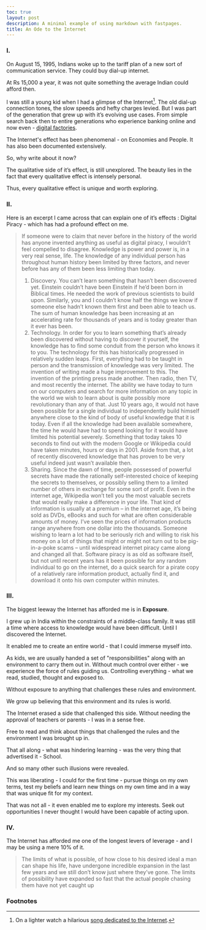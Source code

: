 ```yaml
---
toc: true
layout: post
description: A minimal example of using markdown with fastpages.
title: An Ode to the Internet
---
```


### I. 

On August 15, 1995, Indians woke up to the tariff plan of a new sort of communication service. They could buy dial-up internet.

At Rs 15,000 a year, it was not quite something the average Indian could afford then.

I was still a young kid when I had a glimpse of the Internet[^1]. The old dial-up connection tones, the slow speeds and hefty charges levied.  But I was part of the generation that grew up with it’s evolving use cases. From simple search back then to entire generations who experience banking online and now even - [digital factories](https://minto.ai/digital-transformation-series-what-are-we-learning-from-our-ongoing-deployments/).

The Internet's effect has been phenomenal - on Economies and People. It has also been documented extensively.

So, why write about it now?

The qualitative side of it’s effect, is still unexplored. The beauty lies in the fact that every qualitative effect is intensely personal.

Thus, every qualitative effect is unique and worth exploring.

### II. 

Here is an excerpt I came across that can explain one of it’s effects : Digital Piracy - which has had a profound effect on me.
> If someone were to claim that never before in the history of the world has anyone invented anything as useful as digital piracy, I wouldn’t feel compelled to disagree. Knowledge is power and power is, in a very real sense, life. The knowledge of any individual person has throughout human history been limited by three factors, and never before has any of them been less limiting than today. 
> 1. Discovery. You can’t learn something that hasn’t been discovered yet. Einstein couldn’t have been Einstein if he’d been born in Biblical times. He needed the work of previous scientists to build upon. Similarly, you and I couldn’t know half the things we know if someone else hadn’t known them first and been able to teach us. The sum of human knowledge has been increasing at an accelerating rate for thousands of years and is today greater than it ever has been.
> 2. Technology. In order for you to learn something that’s already been discovered without having to discover it yourself, the knowledge has to find some conduit from the person who knows it to you. The technology for this has historically progressed in relatively sudden leaps. First, everything had to be taught in person and the transmission of knowledge was very limited. The invention of writing made a huge improvement to this. The invention of the printing press made another. Then radio, then TV, and most recently the internet. The ability we have today to turn on our computers and search for more information on any topic in the world we wish to learn about is quite possibly more revolutionary than any of that. Just 10 years ago, it would not have been possible for a single individual to independently build himself anywhere close to the kind of body of useful knowledge that it is today. Even if all the knowledge had been available somewhere, the time he would have had to spend looking for it would have limited his potential severely. Something that today takes 10 seconds to find out with the modern Google or Wikipedia could have taken minutes, hours or days in 2001. Aside from that, a lot of recently discovered knowledge that has proven to be very useful indeed just wasn’t available then. 
> 3. Sharing. Since the dawn of time, people possessed of powerful secrets have made the rationally self-interested choice of keeping the secrets to themselves, or possibly selling them to a limited number of others in exchange for some sort of profit. Even in the internet age, Wikipedia won’t tell you the most valuable secrets that would really make a difference in your life. That kind of information is usually at a premium – in the internet age, it’s being sold as DVDs, eBooks and such for what are often considerable amounts of money. I’ve seen the prices of information products range anywhere from one dollar into the thousands. Someone wishing to learn a lot had to be seriously rich and willing to risk his money on a lot of things that might or might not turn out to be pig-in-a-poke scams – until widespread internet piracy came along and changed all that. Software piracy is as old as software itself, but not until recent years has it been possible for any random individual to go on the internet, do a quick search for a pirate copy of a relatively rare information product, actually find it, and download it onto his own computer within minutes.

### III. 

The biggest leeway the Internet has afforded me is in **Exposure**. 

I grew up in India within the constraints of a middle-class family. It was still a time where access to knowledge would have been difficult. Until I discovered the Internet.

It enabled me to create an entire world - that I could immerse myself into.

As kids, we are usually handed a set of "responsibilities" along with an environment to carry them out in. Without much control over either - we experience the force of rules guiding us. Controlling everything - what we read, studied, thought and exposed to.

Without exposure to anything that challenges these rules and environment.

We grow up believing that this environment and its rules is world.

The Internet erased a side that challenged this side. Without needing the approval of teachers or parents - I was in a sense free.

Free to read and think about things that challenged the rules and the environment I was brought up in.

That all along - what was hindering learning - was the very thing that advertised it - School.

And so many other such illusions were revealed.

This was liberating - I could for the first time - pursue things on my own terms, test my beliefs and learn new things on my own time and in a way that was unique fit for my context.

That was not all - it even enabled me to explore my interests. Seek out opportunities I never thought I would have been capable of acting upon.

### IV. 

The Internet has afforded me one of the longest levers of leverage - and I may be using a mere 10% of it.

>The limits of what is possible, of how close to his desired ideal a man can shape his life, have undergone incredible expansion in the last few years and we still don’t know just where they’ve gone. The limits of possibility have expanded so fast that the actual people chasing them have not yet caught up

### Footnotes

[^1]: On a lighter watch a hilarious [song dedicated to the Internet](https://www.youtube.com/watch?v=k1BneeJTDcU).
